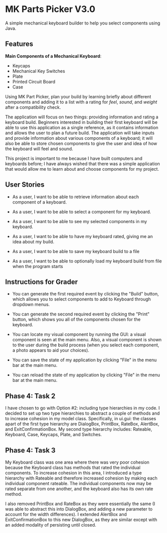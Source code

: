 # MK Parts Picker V3.0
A simple mechanical keyboard builder to help you select components using Java.
## Features
**Main Components of a Mechanical Keyboard**:
- Keycaps
- Mechanical Key Switches
- Plate
- Printed Circuit Board
- Case

Using MK Part Picker, plan your build by learning briefly about different components and adding it to a list 
with a rating for *feel*, *sound*, and *weight* after a compatibility check.

The application will focus on two things: providing information and rating a keyboard build. Beginners interested 
in building their first keyboard will be able to use this application as a single reference, as it contains information
and allows the user to plan a future build. The application will take inputs and provide information about various 
components of a keyboard; it will also be able to store chosen components to give the user and idea of how the keyboard
will feel and sound. 

This project is important to me because I have built computers and keyboards before; I have always wished that there 
was a simple application that would allow me to learn about and choose components for my project. 

## User Stories
- As a user, I want to be able to retrieve information about each component of a keyboard.

- As a user, I want to be able to select a component for my keyboard.

- As a user, I want to be able to see my selected components in my keyboard.

- As a user, I want to be able to have my keyboard rated, giving me an idea about my build.

- As a user, I want to be able to save my keyboard build to a file

- As a user, I want to be able to optionally load my keyboard build from file when the program starts

## Instructions for Grader
- You can generate the first required event by clicking the "Build" button, which allows you to select components to 
add to Keyboard through dropdown menus.

- You can generate the second required event by clicking the "Print" button, which shows you all of the components 
chosen for the keyboard.

- You can locate my visual component by running the GUI: a visual component is seen at the main menu. Also, a visual 
component is shown to the user during the build process (when you select each component, a photo appears to aid your 
choices).

- You can save the state of my application by clicking "File" in the menu bar at the main menu.

- You can reload the state of my application by clicking "File" in the menu bar at the main menu.
## Phase 4: Task 2
I have chosen to go with Option #2: including type hierarchies in my code. I decided to set up two type hierarchies to 
abstract a couple of methods and to increase cohesion in my model class.
Specifically, in ui.gui: the classes apart of the first type hierarchy are DialogBox, PrintBox, RateBox, AlertBox, and 
ExitConfirmationBox. My second type hierarchy includes: Rateable, Keyboard, Case, Keycaps, Plate, and Switches.
## Phase 4: Task 3
My Keyboard class was one area where there was very poor cohesion because the Keyboard class has methods that rated the
individual components. To increase cohesion in this area, I introduced a type hierarchy with Rateable and therefore 
increased cohesion by making each individual component rateable. The individual components now may be rated separate 
from one another, and the keyboard also has its own rate method.

I also removed PrintBox and RateBox as they were essentially the same (I was able to abstract this into DialogBox, and 
adding a new parameter to account for the width differences). I extended AlertBox and ExitConfirmationBox to this new
DialogBox, as they are similar except with an added modality of persisting until closed.
